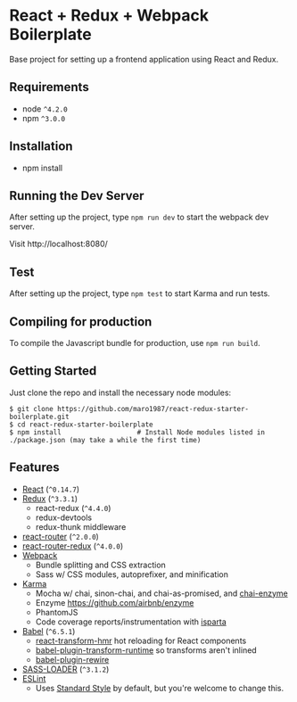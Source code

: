 React + Redux + Webpack Boilerplate
=======================================

Base project for setting up a frontend application using React and Redux.

Requirements
------------

* node `^4.2.0`
* npm `^3.0.0`

Installation
--------------------------------------
* npm install

Running the Dev Server
--------------------------------------
After setting up the project, type `npm run dev` to start the webpack dev server.

Visit http://localhost:8080/

Test
--------------------------------------
After setting up the project, type `npm test` to start Karma and run tests.

Compiling for production
---------------------------------------
To compile the Javascript bundle for production, use `npm run build`.

Getting Started
---------------

Just clone the repo and install the necessary node modules:

```shell
$ git clone https://github.com/maro1987/react-redux-starter-boilerplate.git
$ cd react-redux-starter-boilerplate
$ npm install                   # Install Node modules listed in ./package.json (may take a while the first time)
```

Features
--------

* [React](https://github.com/facebook/react) (`^0.14.7`)
* [Redux](https://github.com/rackt/redux) (`^3.3.1`)
  * react-redux (`^4.4.0`)
  * redux-devtools
  * redux-thunk middleware
* [react-router](https://github.com/rackt/react-router) (`^2.0.0`)
* [react-router-redux](https://github.com/rackt/react-router-redux) (`^4.0.0`)
* [Webpack](https://github.com/webpack/webpack)
  * Bundle splitting and CSS extraction
  * Sass w/ CSS modules, autoprefixer, and minification
* [Karma](https://github.com/karma-runner/karma)
  * Mocha w/ chai, sinon-chai, and chai-as-promised, and [chai-enzyme](https://github.com/producthunt/chai-enzyme)
  * Enzyme https://github.com/airbnb/enzyme
  * PhantomJS
  * Code coverage reports/instrumentation with [isparta](https://github.com/deepsweet/isparta-loader)
* [Babel](https://github.com/babel/babel) (`^6.5.1`)
  * [react-transform-hmr](https://github.com/gaearon/react-transform-hmr) hot reloading for React components
  * [babel-plugin-transform-runtime](https://www.npmjs.com/package/babel-plugin-transform-runtime) so transforms aren't inlined
  * [babel-plugin-rewire](https://github.com/speedskater/babel-plugin-rewire)
* [SASS-LOADER](https://github.com/jtangelder/sass-loader) (`^3.1.2`)
* [ESLint](http://eslint.org)
  * Uses [Standard Style](https://github.com/feross/standard) by default, but you're welcome to change this.
